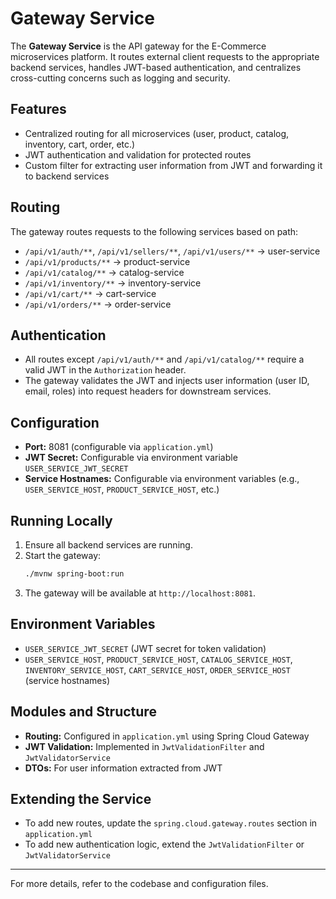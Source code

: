 # Gateway Service

The **Gateway Service** is the API gateway for the E-Commerce microservices platform. It routes external client requests to the appropriate backend services, handles JWT-based authentication, and centralizes cross-cutting concerns such as logging and security.

## Features
- Centralized routing for all microservices (user, product, catalog, inventory, cart, order, etc.)
- JWT authentication and validation for protected routes
- Custom filter for extracting user information from JWT and forwarding it to backend services

## Routing

The gateway routes requests to the following services based on path:

- `/api/v1/auth/**`, `/api/v1/sellers/**`, `/api/v1/users/**` → user-service
- `/api/v1/products/**` → product-service
- `/api/v1/catalog/**` → catalog-service
- `/api/v1/inventory/**` → inventory-service
- `/api/v1/cart/**` → cart-service
- `/api/v1/orders/**` → order-service

## Authentication

- All routes except `/api/v1/auth/**` and `/api/v1/catalog/**` require a valid JWT in the `Authorization` header.
- The gateway validates the JWT and injects user information (user ID, email, roles) into request headers for downstream services.

## Configuration
- **Port:** 8081 (configurable via `application.yml`)
- **JWT Secret:** Configurable via environment variable `USER_SERVICE_JWT_SECRET`
- **Service Hostnames:** Configurable via environment variables (e.g., `USER_SERVICE_HOST`, `PRODUCT_SERVICE_HOST`, etc.)

## Running Locally
1. Ensure all backend services are running.
2. Start the gateway:
   ```bash
   ./mvnw spring-boot:run
   ```
3. The gateway will be available at `http://localhost:8081`.

## Environment Variables
- `USER_SERVICE_JWT_SECRET` (JWT secret for token validation)
- `USER_SERVICE_HOST`, `PRODUCT_SERVICE_HOST`, `CATALOG_SERVICE_HOST`, `INVENTORY_SERVICE_HOST`, `CART_SERVICE_HOST`, `ORDER_SERVICE_HOST` (service hostnames)

## Modules and Structure
- **Routing:** Configured in `application.yml` using Spring Cloud Gateway
- **JWT Validation:** Implemented in `JwtValidationFilter` and `JwtValidatorService`
- **DTOs:** For user information extracted from JWT

## Extending the Service
- To add new routes, update the `spring.cloud.gateway.routes` section in `application.yml`
- To add new authentication logic, extend the `JwtValidationFilter` or `JwtValidatorService`

---

For more details, refer to the codebase and configuration files.

